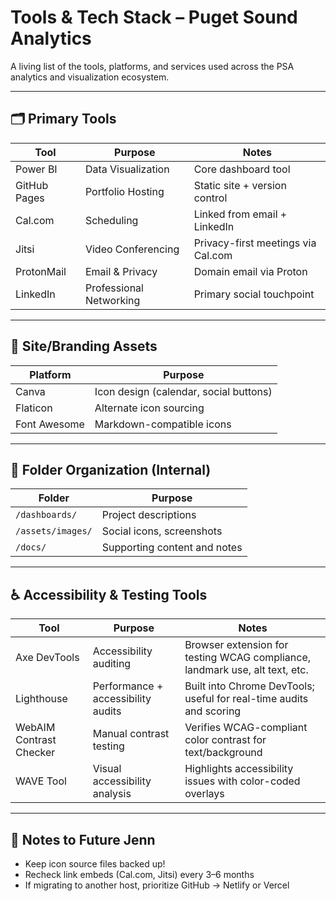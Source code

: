 # Tools & Tech Stack – Puget Sound Analytics

A living list of the tools, platforms, and services used across the PSA analytics and visualization ecosystem.

---

## 🗂️ Primary Tools

| Tool | Purpose | Notes |
|------|---------|-------|
| Power BI | Data Visualization | Core dashboard tool |
| GitHub Pages | Portfolio Hosting | Static site + version control |
| Cal.com | Scheduling | Linked from email + LinkedIn |
| Jitsi | Video Conferencing | Privacy-first meetings via Cal.com |
| ProtonMail | Email & Privacy | Domain email via Proton |
| LinkedIn | Professional Networking | Primary social touchpoint |

---

## 🎨 Site/Branding Assets

| Platform | Purpose |
|----------|---------|
| Canva | Icon design (calendar, social buttons) |
| Flaticon | Alternate icon sourcing |
| Font Awesome | Markdown-compatible icons |

---

## 📁 Folder Organization (Internal)

| Folder | Purpose |
|--------|---------|
| `/dashboards/` | Project descriptions |
| `/assets/images/` | Social icons, screenshots |
| `/docs/` | Supporting content and notes |

---

## ♿ Accessibility & Testing Tools

| Tool | Purpose | Notes |
|------|---------|-------|
| Axe DevTools | Accessibility auditing | Browser extension for testing WCAG compliance, landmark use, alt text, etc. |
| Lighthouse | Performance + accessibility audits | Built into Chrome DevTools; useful for real-time audits and scoring |
| WebAIM Contrast Checker | Manual contrast testing | Verifies WCAG-compliant color contrast for text/background |
| WAVE Tool | Visual accessibility analysis | Highlights accessibility issues with color-coded overlays |

---

## 📌 Notes to Future Jenn

- Keep icon source files backed up!
- Recheck link embeds (Cal.com, Jitsi) every 3–6 months
- If migrating to another host, prioritize GitHub → Netlify or Vercel
